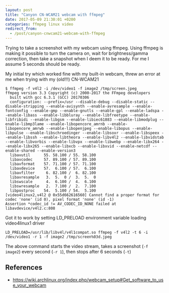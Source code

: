 ```yaml
---
layout: post
title: "Canyon CN-WCAM21 webcam with ffmpeg"
date: 2017-05-09 21:30:01 +0200
categories: ffmpeg linux video
redirect_from:
  - /post/canyon-cnwcam21-webcam-with-ffmpeg
---
```


Trying to take a screenshot with my webcam using ffmpeg. Using ffmpeg is making it possible to turn the camera on, wait for brightness/gamma correction, then take a snapshot when I deem it to be ready. For me I assume 5 seconds should be ready.

My initial try which worked fine with my built-in webcam, threw an error at me when trying with my (old!!!) CN-WCAM21

    $ ffmpeg -f v4l2 -i /dev/video1 -f image2 /tmp/screen.jpeg                                        
    ffmpeg version 3.3 Copyright (c) 2000-2017 the FFmpeg developers
      built with gcc 6.3.1 (GCC) 20170306
      configuration: --prefix=/usr --disable-debug --disable-static --disable-stripping --enable-avisynth --enable-avresample --enable-fontconfig --enable-gmp --enable-gnutls --enable-gpl --enable-ladspa --enable-libass --enable-libbluray --enable-libfreetype --enable-libfribidi --enable-libgsm --enable-libiec61883 --enable-libmodplug --enable-libmp3lame --enable-libopencore_amrnb --enable-libopencore_amrwb --enable-libopenjpeg --enable-libopus --enable-libpulse --enable-libschroedinger --enable-libsoxr --enable-libspeex --enable-libssh --enable-libtheora --enable-libv4l2 --enable-libvidstab --enable-libvorbis --enable-libvpx --enable-libwebp --enable-libx264 --enable-libx265 --enable-libxcb --enable-libxvid --enable-netcdf --enable-shared --enable-version3
      libavutil      55. 58.100 / 55. 58.100
      libavcodec     57. 89.100 / 57. 89.100
      libavformat    57. 71.100 / 57. 71.100
      libavdevice    57.  6.100 / 57.  6.100
      libavfilter     6. 82.100 /  6. 82.100
      libavresample   3.  5.  0 /  3.  5.  0
      libswscale      4.  6.100 /  4.  6.100
      libswresample   2.  7.100 /  2.  7.100
      libpostproc    54.  5.100 / 54.  5.100
    [video4linux2,v4l2 @ 0x55d662616560] Cannot find a proper format for codec 'none' (id 0), pixel format 'none' (id -1)
    Assertion *codec_id != AV_CODEC_ID_NONE failed at libavdevice/v4l2.c:808

Got it to work by setting LD_PRELOAD environment variable loading video4linux1 driver

    LD_PRELOAD=/usr/lib/libv4l/v4l1compat.so ffmpeg -f v4l2 -t 6 -i /dev/video1 -r 1 -f image2 /tmp/screen%03d.jpeg

The above command starts the video stream, takes a screenshot (`-f image2`) every second (`-r 1`), then stops after 6 seconds (`-t`)

## References

- <https://wiki.archlinux.org/index.php/webcam_setup#Get_software_to_use_your_webcam>